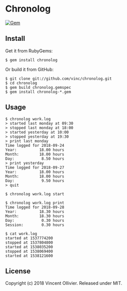 Chronolog
=========

[![Gem](https://img.shields.io/gem/v/chronolog.svg)](https://rubygems.org/gems/chronolog)


Install
-------

Get it from RubyGems:

    $ gem install chronolog

Or build it from GitHub:

    $ git clone git://github.com/vinc/chronolog.git
    $ cd chronolog
    $ gem build chronolog.gemspec
    $ gem install chronolog-*.gem


Usage
-----

    $ chronolog work.log
    > started last monday at 09:30
    > stopped last monday at 18:00
    > started yesterday at 10:00
    > stopped yesterday at 19:30
    > print last monday
    Time logged for 2018-09-24
    Year:          18.00 hours
    Month:         18.00 hours
    Day:            8.50 hours
    > print yesterday
    Time logged for 2018-09-27
    Year:          18.00 hours
    Month:         18.00 hours
    Day:            9.50 hours
    > quit

    $ chronolog work.log start

    $ chronolog work.log print
    Time logged for 2018-09-28
    Year:          18.30 hours
    Month:         18.30 hours
    Day:            0.30 hours
    Session:        0.30 hours

    $ cat work.log
    started at 1537774200
    stopped at 1537804800
    started at 1538035200
    stopped at 1538069400
    started at 1538121600


License
-------

Copyright (c) 2018 Vincent Ollivier. Released under MIT.
